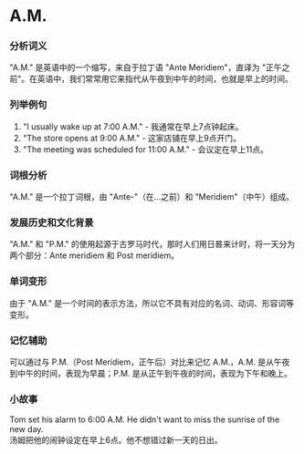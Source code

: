 # A.M.

### 分析词义

  

"A.M." 是英语中的一个缩写，来自于拉丁语 "Ante Meridiem"，直译为 "正午之前"。在英语中，我们常常用它来指代从午夜到中午的时间，也就是早上的时间。

  

### 列举例句

  

1.  "I usually wake up at 7:00 A.M." - 我通常在早上7点钟起床。
2.  "The store opens at 9:00 A.M." - 这家店铺在早上9点开门。
3.  "The meeting was scheduled for 11:00 A.M." - 会议定在早上11点。

  

### 词根分析

  

"A.M." 是一个拉丁词根，由 "Ante-"（在...之前）和 "Meridiem"（中午）组成。

  

### 发展历史和文化背景

  

"A.M." 和 "P.M." 的使用起源于古罗马时代，那时人们用日晷来计时，将一天分为两个部分：Ante meridiem 和 Post meridiem。

  

### 单词变形

  

由于 "A.M." 是一个时间的表示方法，所以它不具有对应的名词、动词、形容词等变形。

  

### 记忆辅助

  

可以通过与 P.M.（Post Meridiem，正午后）对比来记忆 A.M.，A.M. 是从午夜到中午的时间，表现为早晨；P.M. 是从正午到午夜的时间，表现为下午和晚上。

  

### 小故事

  

Tom set his alarm to 6:00 A.M. He didn't want to miss the sunrise of the new day.  
汤姆把他的闹钟设定在早上6点。他不想错过新一天的日出。

